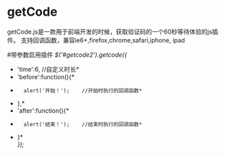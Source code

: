 # getCode
getCode.js是一款用于前端开发的时候，获取验证码的一个60秒等待体验的js插件。 支持回调函数，兼容ie6+,firefox,chrome,safari,iphone, ipad

#带参数启用插件
*$('#getcode2').getcode({*
*	'time':6, //自定义时长*
*	'before':function(){*
*		alert('开始！');	 //开始时执行的回调函数*
*	},*
*	'after':function(){*
*		alert('结束！');	 //结束时执行的回调函数*
*	}*					  
*});*

